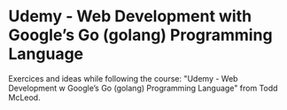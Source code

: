 # Udemy - Web Development with Google’s Go (golang) Programming Language

Exercices and ideas while following the course: "Udemy - Web Development w Google’s Go (golang) Programming Language" from Todd McLeod.
